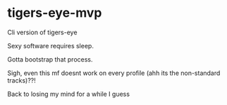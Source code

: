 # tigers-eye-mvp
Cli version of tigers-eye

Sexy software requires sleep.

Gotta bootstrap that process.

Sigh, even this mf doesnt work on every profile (ahh its the non-standard tracks)??!

Back to losing my mind for a while I guess
